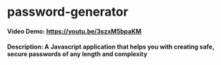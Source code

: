 # password-generator
#### Video Demo: https://youtu.be/3szxM5bpaKM
#### Description: A Javascript application that helps you with creating safe, secure passwords of any length and complexity
